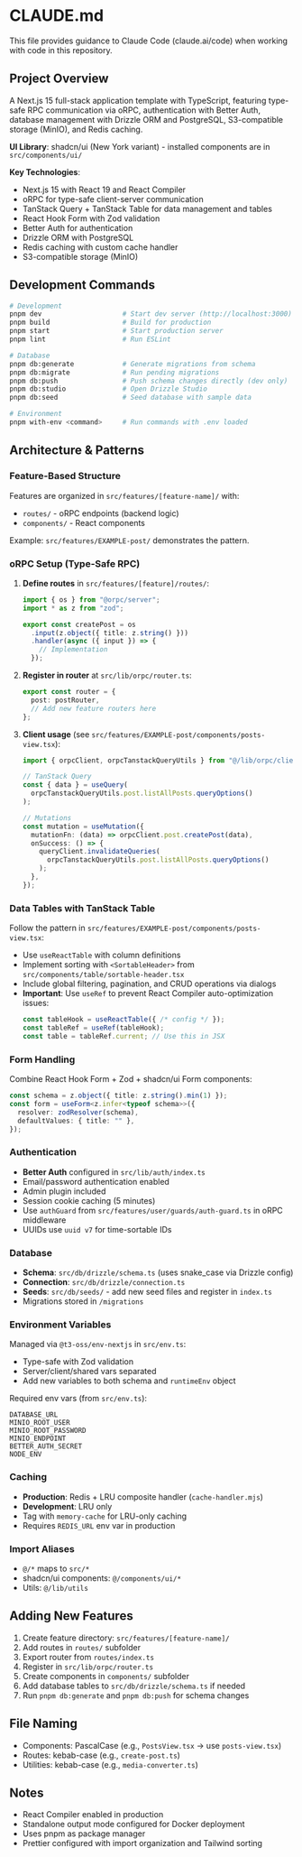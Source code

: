 # CLAUDE.md

This file provides guidance to Claude Code (claude.ai/code) when working with code in this repository.

## Project Overview

A Next.js 15 full-stack application template with TypeScript, featuring type-safe RPC communication via oRPC, authentication with Better Auth, database management with Drizzle ORM and PostgreSQL, S3-compatible storage (MinIO), and Redis caching.

**UI Library**: shadcn/ui (New York variant) - installed components are in `src/components/ui/`

**Key Technologies**:
- Next.js 15 with React 19 and React Compiler
- oRPC for type-safe client-server communication
- TanStack Query + TanStack Table for data management and tables
- React Hook Form with Zod validation
- Better Auth for authentication
- Drizzle ORM with PostgreSQL
- Redis caching with custom cache handler
- S3-compatible storage (MinIO)

## Development Commands

```bash
# Development
pnpm dev                    # Start dev server (http://localhost:3000)
pnpm build                  # Build for production
pnpm start                  # Start production server
pnpm lint                   # Run ESLint

# Database
pnpm db:generate            # Generate migrations from schema
pnpm db:migrate             # Run pending migrations
pnpm db:push                # Push schema changes directly (dev only)
pnpm db:studio              # Open Drizzle Studio
pnpm db:seed                # Seed database with sample data

# Environment
pnpm with-env <command>     # Run commands with .env loaded
```

## Architecture & Patterns

### Feature-Based Structure

Features are organized in `src/features/[feature-name]/` with:
- `routes/` - oRPC endpoints (backend logic)
- `components/` - React components

Example: `src/features/EXAMPLE-post/` demonstrates the pattern.

### oRPC Setup (Type-Safe RPC)

1. **Define routes** in `src/features/[feature]/routes/`:
   ```typescript
   import { os } from "@orpc/server";
   import * as z from "zod";

   export const createPost = os
     .input(z.object({ title: z.string() }))
     .handler(async ({ input }) => {
       // Implementation
     });
   ```

2. **Register in router** at `src/lib/orpc/router.ts`:
   ```typescript
   export const router = {
     post: postRouter,
     // Add new feature routers here
   };
   ```

3. **Client usage** (see `src/features/EXAMPLE-post/components/posts-view.tsx`):
   ```typescript
   import { orpcClient, orpcTanstackQueryUtils } from "@/lib/orpc/client";

   // TanStack Query
   const { data } = useQuery(
     orpcTanstackQueryUtils.post.listAllPosts.queryOptions()
   );

   // Mutations
   const mutation = useMutation({
     mutationFn: (data) => orpcClient.post.createPost(data),
     onSuccess: () => {
       queryClient.invalidateQueries(
         orpcTanstackQueryUtils.post.listAllPosts.queryOptions()
       );
     },
   });
   ```

### Data Tables with TanStack Table

Follow the pattern in `src/features/EXAMPLE-post/components/posts-view.tsx`:
- Use `useReactTable` with column definitions
- Implement sorting with `<SortableHeader>` from `src/components/table/sortable-header.tsx`
- Include global filtering, pagination, and CRUD operations via dialogs
- **Important**: Use `useRef` to prevent React Compiler auto-optimization issues:
  ```typescript
  const tableHook = useReactTable({ /* config */ });
  const tableRef = useRef(tableHook);
  const table = tableRef.current; // Use this in JSX
  ```

### Form Handling

Combine React Hook Form + Zod + shadcn/ui Form components:
```typescript
const schema = z.object({ title: z.string().min(1) });
const form = useForm<z.infer<typeof schema>>({
  resolver: zodResolver(schema),
  defaultValues: { title: "" },
});
```

### Authentication

- **Better Auth** configured in `src/lib/auth/index.ts`
- Email/password authentication enabled
- Admin plugin included
- Session cookie caching (5 minutes)
- Use `authGuard` from `src/features/user/guards/auth-guard.ts` in oRPC middleware
- UUIDs use `uuid v7` for time-sortable IDs

### Database

- **Schema**: `src/db/drizzle/schema.ts` (uses snake_case via Drizzle config)
- **Connection**: `src/db/drizzle/connection.ts`
- **Seeds**: `src/db/seeds/` - add new seed files and register in `index.ts`
- Migrations stored in `/migrations`

### Environment Variables

Managed via `@t3-oss/env-nextjs` in `src/env.ts`:
- Type-safe with Zod validation
- Server/client/shared vars separated
- Add new variables to both schema and `runtimeEnv` object

Required env vars (from `src/env.ts`):
```
DATABASE_URL
MINIO_ROOT_USER
MINIO_ROOT_PASSWORD
MINIO_ENDPOINT
BETTER_AUTH_SECRET
NODE_ENV
```

### Caching

- **Production**: Redis + LRU composite handler (`cache-handler.mjs`)
- **Development**: LRU only
- Tag with `memory-cache` for LRU-only caching
- Requires `REDIS_URL` env var in production

### Import Aliases

- `@/*` maps to `src/*`
- shadcn/ui components: `@/components/ui/*`
- Utils: `@/lib/utils`

## Adding New Features

1. Create feature directory: `src/features/[feature-name]/`
2. Add routes in `routes/` subfolder
3. Export router from `routes/index.ts`
4. Register in `src/lib/orpc/router.ts`
5. Create components in `components/` subfolder
6. Add database tables to `src/db/drizzle/schema.ts` if needed
7. Run `pnpm db:generate` and `pnpm db:push` for schema changes

## File Naming

- Components: PascalCase (e.g., `PostsView.tsx` → use `posts-view.tsx`)
- Routes: kebab-case (e.g., `create-post.ts`)
- Utilities: kebab-case (e.g., `media-converter.ts`)

## Notes

- React Compiler enabled in production
- Standalone output mode configured for Docker deployment
- Uses pnpm as package manager
- Prettier configured with import organization and Tailwind sorting
